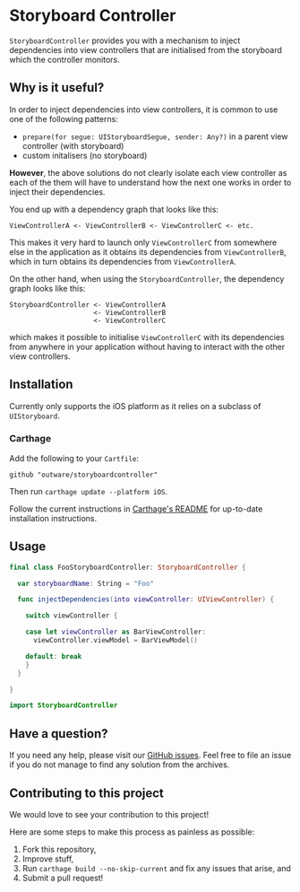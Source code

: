 # Storyboard Controller

`StoryboardController` provides you with a mechanism to inject dependencies into view controllers that are initialised
from the storyboard which the controller monitors.

## Why is it useful?

In order to inject dependencies into view controllers, it is common to use one of the following patterns:

* `prepare(for segue: UIStoryboardSegue, sender: Any?)` in a parent view controller (with storyboard)
* custom initalisers (no storyboard)

**However**, the above solutions do not clearly isolate each view controller as each of the them
will have to understand how the next one works in order to inject their dependencies.

You end up with a dependency graph that looks like this:

    ViewControllerA <- ViewControllerB <- ViewControllerC <- etc.

This makes it very hard to launch only `ViewControllerC` from somewhere else in the application
as it obtains its dependencies from `ViewControllerB`, which in turn obtains its dependencies from `ViewControllerA`.

On the other hand, when using the `StoryboardController`, the dependency graph looks like this:

    StoryboardController <- ViewControllerA
                         <- ViewControllerB
                         <- ViewControllerC

which makes it possible to initialise `ViewControllerC` with its dependencies
from anywhere in your application without having to interact with the other view controllers.

## Installation

Currently only supports the iOS platform as it relies on a subclass of `UIStoryboard`.

### Carthage

Add the following to your `Cartfile`:

```
github "outware/storyboardcontroller"
```

Then run `carthage update --platform iOS`.

Follow the current instructions in [Carthage's README](https://github.com/Carthage/Carthage) for up-to-date installation instructions.

## Usage

```swift
final class FooStoryboardController: StoryboardController {

  var storyboardName: String = "Foo"

  func injectDependencies(into viewController: UIViewController) {

    switch viewController {

    case let viewController as BarViewController:
      viewController.viewModel = BarViewModel()

    default: break
    }
  }

}

import StoryboardController
```

## Have a question?

If you need any help, please visit our [GitHub issues](https://github.com/michaelloo-outware/storyboardcontroller/issues). Feel free to file an issue if you do not manage to find any solution from the archives.

## Contributing to this project

We would love to see your contribution to this project!

Here are some steps to make this process as painless as possible:

1. Fork this repository,
1. Improve stuff,
1. Run `carthage build --no-skip-current` and fix any issues that arise, and
1. Submit a pull request!
